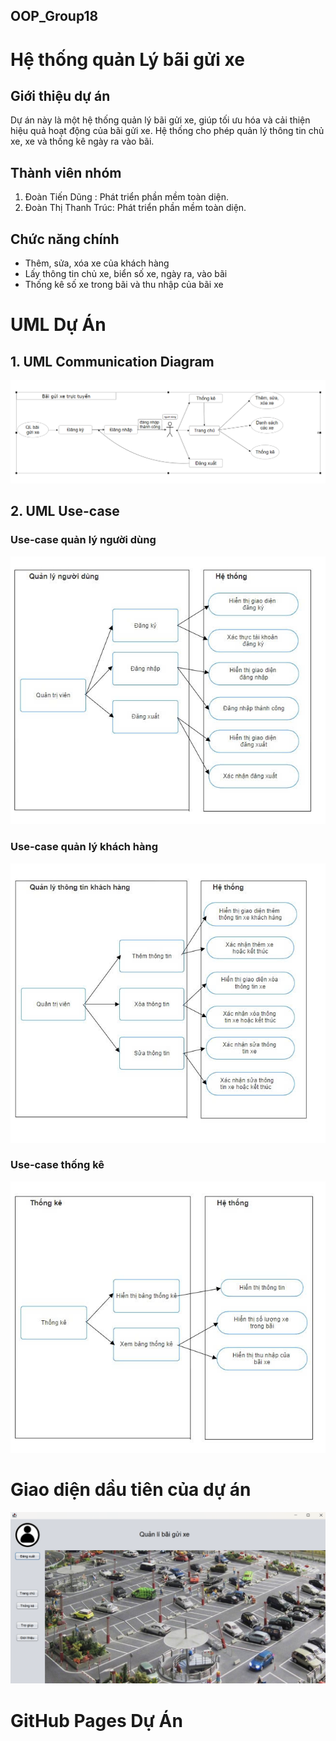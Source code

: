 ## OOP_Group18
# Hệ thống quản Lý bãi gửi xe
## Giới thiệu dự án
Dự án này là một hệ thống quản lý bãi gửi xe, giúp tối ưu hóa và cải thiện hiệu quả hoạt động của bãi gửi xe. Hệ thống cho phép quản lý thông tin chủ xe, xe và thống kê ngày ra vào bãi.
## Thành viên nhóm
1. Đoàn Tiến Dũng : Phát triển phần mềm toàn diện.
2. Đoàn Thị Thanh Trúc: Phát triển phần mềm toàn diện.
## Chức năng chính
* Thêm, sửa, xóa xe của khách hàng
* Lấy thông tin chủ xe, biển số xe, ngày ra, vào bãi
* Thống kê số xe trong bãi và thu nhập của bãi xe
# UML Dự Án
## 1. UML Communication Diagram
![UML](Quanlibaiguixe/UML/uml1.png)
## 2. UML Use-case
### Use-case quản lý người dùng<br>
![UML](Quanlibaiguixe/UML/uml2.jpg)<br>
### Use-case quản lý khách hàng<br>
![UML](Quanlibaiguixe/UML/uml3.jpg)<br>
### Use-case thống kê<br>
![UML](Quanlibaiguixe/UML/uml4.jpg)<br>
# Giao diện dầu tiên của dự án
![UML](Quanlibaiguixe/UML/giaodiendautien.png)<br>
# GitHub Pages Dự Án

